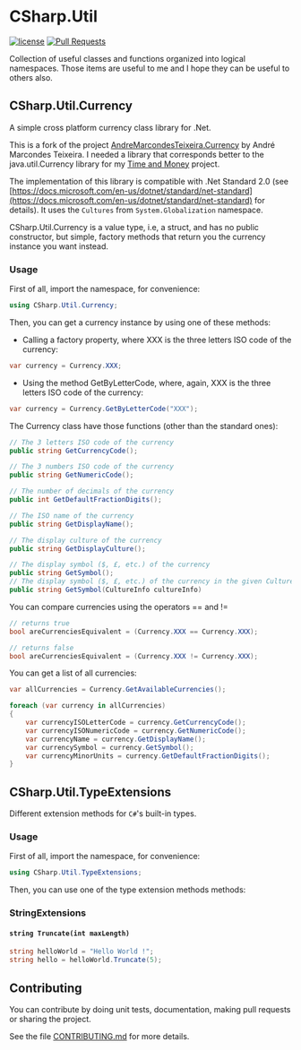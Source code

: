 # CSharp.Util
[![license](https://img.shields.io/github/license/mashape/apistatus.svg)](https://github.com/mdupuis13/currency/blob/master/LICENSE)
[![Pull Requests](https://img.shields.io/badge/Pull%20Requests-Welcome-brightgreen.svg)](https://github.com/mdupuis13/currency/blob/master/CONTRIBUTING.md)

Collection of useful classes and functions organized into logical namespaces. Those items are useful to me and I hope they can be useful to others also.

## CSharp.Util.Currency

A simple cross platform currency class library for .Net.

This is a fork of the project [AndreMarcondesTeixeira.Currency](https://github.com/andremarcondesteixeira/currency) by André Marcondes Teixeira. I needed a library that corresponds better to the java.util.Currency library for my [Time and Money](https://github.com/mdupuis13/TimeAndMoneyCSharp) project.

The implementation of this library is compatible with .Net Standard 2.0 (see [https://docs.microsoft.com/en-us/dotnet/standard/net-standard](https://docs.microsoft.com/en-us/dotnet/standard/net-standard) for details). It uses the `Cultures` from `System.Globalization` namespace.

CSharp.Util.Currency is a value type, i.e, a struct, and has no public constructor, but simple, factory methods that return you the currency instance you want instead.

<!-- ### Installation

Install through NuGet Package Manager:
```
Install-Package currency
``` -->

### Usage
First of all, import the namespace, for convenience:
``` c#
using CSharp.Util.Currency;
```

Then, you can get a currency instance by using one of these methods:

* Calling a factory property, where XXX is the three letters ISO code of the currency:
``` c#
var currency = Currency.XXX;
```

* Using the method GetByLetterCode, where, again, XXX is the three letters ISO code of the currency:
``` c#
var currency = Currency.GetByLetterCode("XXX");
``````

The Currency class have those functions (other than the standard ones):
``` c#
// The 3 letters ISO code of the currency
public string GetCurrencyCode();

// The 3 numbers ISO code of the currency
public string GetNumericCode();

// The number of decimals of the currency
public int GetDefaultFractionDigits();

// The ISO name of the currency
public string GetDisplayName();

// The display culture of the currency
public string GetDisplayCulture();

// The display symbol ($, £, etc.) of the currency
public string GetSymbol();
// The display symbol ($, £, etc.) of the currency in the given CultureInfo
public string GetSymbol(CultureInfo cultureInfo)
```

You can compare currencies using the operators == and !=
``` c#
// returns true
bool areCurrenciesEquivalent = (Currency.XXX == Currency.XXX);

// returns false
bool areCurrenciesEquivalent = (Currency.XXX != Currency.XXX);
```

You can get a list of all currencies:
``` c#
var allCurrencies = Currency.GetAvailableCurrencies();

foreach (var currency in allCurrencies)
{
    var currencyISOLetterCode = currency.GetCurrencyCode();
    var currencyISONumericCode = currency.GetNumericCode();
    var currencyName = currency.GetDisplayName();
    var currencySymbol = currency.GetSymbol();
    var currencyMinorUnits = currency.GetDefaultFractionDigits();
}
```

## CSharp.Util.TypeExtensions
Different extension methods for `C#`'s built-in types.

### Usage
First of all, import the namespace, for convenience:
``` c#
using CSharp.Util.TypeExtensions;
```

Then, you can use one of the type extension methods methods:


### StringExtensions
#### `string Truncate(int maxLength)`
``` c#
string helloWorld = "Hello World !";
string hello = helloWorld.Truncate(5);
```

## Contributing
You can contribute by doing unit tests, documentation, making pull requests or sharing the project.

See the file [CONTRIBUTING.md](https://github.com/andremarcondesteixeira/currency/blob/master/CONTRIBUTING.md) for more details.
